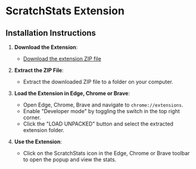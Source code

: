# ScratchStats Extension

## Installation Instructions

1. **Download the Extension**:
   - [Download the extension ZIP file](link-to-your-zip-file)

2. **Extract the ZIP File**:
   - Extract the downloaded ZIP file to a folder on your computer.

3. **Load the Extension in Edge, Chrome or Brave**:
   - Open Edge, Chrome, Brave and navigate to `chrome://extensions`.
   - Enable "Developer mode" by toggling the switch in the top right corner.
   - Click the "LOAD UNPACKED" button and select the extracted extension folder.

4. **Use the Extension**:
   - Click on the ScratchStats icon in the Edge, Chrome or Brave toolbar to open the popup and view the stats.
